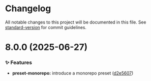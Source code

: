 # Changelog

All notable changes to this project will be documented in this file. See [standard-version](https://github.com/conventional-changelog/standard-version) for commit guidelines.

# 8.0.0 (2025-06-27)


### ✨ Features

* **preset-monorepo:** introduce a monorepo preset ([d2e5607](https://github.com/alvis/presetter/commit/d2e5607902252daf19659fa865d171749074db21))
